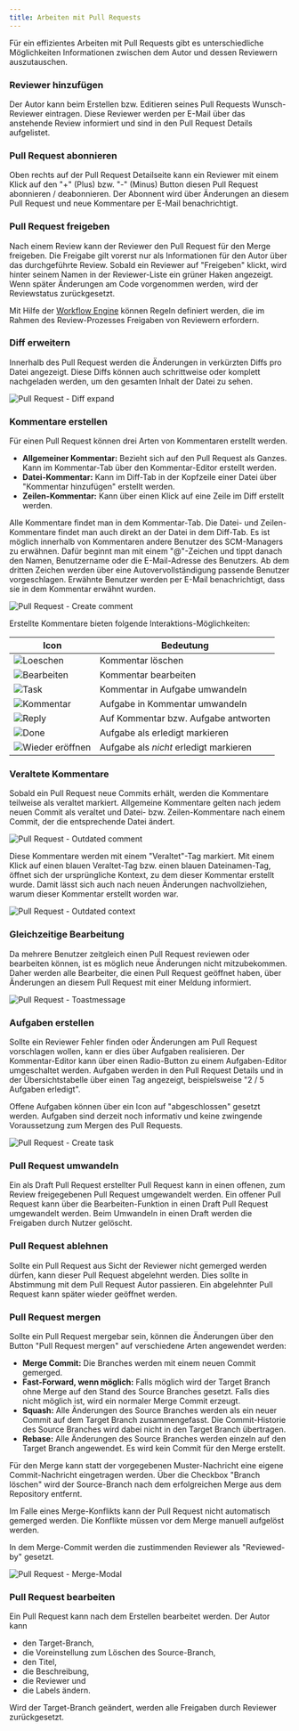 ```yaml
---
title: Arbeiten mit Pull Requests
---
```

Für ein effizientes Arbeiten mit Pull Requests gibt es unterschiedliche Möglichkeiten Informationen zwischen dem Autor und dessen Reviewern auszutauschen.

### Reviewer hinzufügen
Der Autor kann beim Erstellen bzw. Editieren seines Pull Requests Wunsch-Reviewer eintragen. Diese Reviewer werden per E-Mail über das anstehende Review informiert und sind in den Pull Request Details aufgelistet. 

### Pull Request abonnieren
Oben rechts auf der Pull Request Detailseite kann ein Reviewer mit einem Klick auf den "+" (Plus) bzw. "-" (Minus) Button diesen Pull Request abonnieren / deabonnieren.  Der Abonnent wird über Änderungen an diesem Pull Request und neue Kommentare per E-Mail benachrichtigt.

### Pull Request freigeben
Nach einem Review kann der Reviewer den Pull Request für den Merge freigeben. Die Freigabe gilt vorerst nur als Informationen für den Autor über das durchgeführte Review. Sobald ein Reviewer auf "Freigeben" klickt, wird hinter seinem Namen in der Reviewer-Liste ein grüner Haken angezeigt.
Wenn später Änderungen am Code vorgenommen werden, wird der Reviewstatus zurückgesetzt.

Mit Hilfe der [Workflow Engine](../workflow_engine/) können Regeln definiert werden, die im Rahmen des Review-Prozesses Freigaben von Reviewern erfordern.

### Diff erweitern
Innerhalb des Pull Request werden die Änderungen in verkürzten Diffs pro Datei angezeigt. 
Diese Diffs können auch schrittweise oder komplett nachgeladen werden, um den gesamten Inhalt der Datei zu sehen.

![Pull Request - Diff expand](assets/diffExpand.png)

### Kommentare erstellen
Für einen Pull Request können drei Arten von Kommentaren erstellt werden. 

- **Allgemeiner Kommentar:** Bezieht sich auf den Pull Request als Ganzes. Kann im Kommentar-Tab über den Kommentar-Editor erstellt werden.
- **Datei-Kommentar:** Kann im Diff-Tab in der Kopfzeile einer Datei über "Kommentar hinzufügen" erstellt werden.
- **Zeilen-Kommentar:** Kann über einen Klick auf eine Zeile im Diff erstellt werden.

Alle Kommentare findet man in dem Kommentar-Tab. Die Datei- und Zeilen-Kommentare findet man auch direkt an der Datei in dem Diff-Tab. 
Es ist möglich innerhalb von Kommentaren andere Benutzer des SCM-Managers zu erwähnen. Dafür beginnt man mit einem "@"-Zeichen und tippt danach den Namen, Benutzername oder die E-Mail-Adresse des Benutzers. 
Ab dem dritten Zeichen werden über eine Autovervollständigung passende Benutzer vorgeschlagen. Erwähnte Benutzer werden per E-Mail benachrichtigt, dass sie in dem Kommentar erwähnt wurden. 

![Pull Request - Create comment](assets/createComment.png)

Erstellte Kommentare bieten folgende Interaktions-Möglichkeiten:

|Icon|Bedeutung|
|---|--------------------------------------------|
|![Loeschen](assets/icon-delete.png)|Kommentar löschen|
|![Bearbeiten](assets/icon-edit.png)|Kommentar bearbeiten|
|![Task](assets/icon-make-task.png)|Kommentar in Aufgabe umwandeln|
|![Kommentar](assets/icon-make-comment.png)|Aufgabe in Kommentar umwandeln|
|![Reply](assets/icon-reply.png)|Auf Kommentar bzw. Aufgabe antworten|
|![Done](assets/icon-done.png)|Aufgabe als erledigt markieren|
|![Wieder eröffnen](assets/icon-reopen.png)|Aufgabe als _nicht_ erledigt markieren|

### Veraltete Kommentare
Sobald ein Pull Request neue Commits erhält, werden die Kommentare teilweise als veraltet markiert. Allgemeine Kommentare gelten nach jedem neuen Commit als veraltet und Datei- bzw. Zeilen-Kommentare nach einem Commit, der die entsprechende Datei ändert.

![Pull Request - Outdated comment](assets/outdatedComment.png)

Diese Kommentare werden mit einem "Veraltet"-Tag markiert. Mit einem Klick auf einen blauen Veraltet-Tag bzw. einen blauen Dateinamen-Tag, öffnet sich der ursprüngliche Kontext, zu dem dieser Kommentar erstellt wurde. Damit lässt sich auch nach neuen Änderungen nachvollziehen, warum dieser Kommentar erstellt worden war.

![Pull Request - Outdated context](assets/outdatedContext.png)

### Gleichzeitige Bearbeitung
Da mehrere Benutzer zeitgleich einen Pull Request reviewen oder bearbeiten können, ist es möglich neue Änderungen nicht mitzubekommen. 
Daher werden alle Bearbeiter, die einen Pull Request geöffnet haben, über Änderungen an diesem Pull Request mit einer Meldung informiert.

![Pull Request - Toastmessage](assets/toastmessage.png)

### Aufgaben erstellen
Sollte ein Reviewer Fehler finden oder Änderungen am Pull Request vorschlagen wollen, kann er dies über Aufgaben realisieren. Der Kommentar-Editor kann über einen Radio-Button zu einem Aufgaben-Editor umgeschaltet werden. Aufgaben werden in den Pull Request Details und in der Übersichtstabelle über einen Tag angezeigt, beispielsweise "2 / 5 Aufgaben erledigt". 

Offene Aufgaben können über ein Icon auf "abgeschlossen" gesetzt werden. Aufgaben sind derzeit noch informativ und keine zwingende Voraussetzung zum Mergen des Pull Requests.

![Pull Request - Create task](assets/createTask.png)

### Pull Request umwandeln
Ein als Draft Pull Request erstellter Pull Request kann in einen offenen, zum Review freigegebenen Pull Request umgewandelt werden.
Ein offener Pull Request kann über die Bearbeiten-Funktion in einen Draft Pull Request umgewandelt werden. Beim Umwandeln in einen Draft werden die Freigaben durch Nutzer gelöscht.

### Pull Request ablehnen
Sollte ein Pull Request aus Sicht der Reviewer nicht gemerged werden dürfen, kann dieser Pull Request abgelehnt werden. Dies sollte in Abstimmung mit dem Pull Request Autor passieren. Ein abgelehnter Pull Request kann später wieder geöffnet werden.

### Pull Request mergen

Sollte ein Pull Request mergebar sein, können die Änderungen über den Button "Pull Request mergen" auf verschiedene Arten angewendet werden:

- **Merge Commit:** Die Branches werden mit einem neuen Commit gemerged.
- **Fast-Forward, wenn möglich:** Falls möglich wird der Target Branch ohne Merge auf den Stand des Source Branches gesetzt. Falls dies nicht möglich ist, wird ein normaler Merge Commit erzeugt.
- **Squash:** Alle Änderungen des Source Branches werden als ein neuer Commit auf dem Target Branch zusammengefasst. Die Commit-Historie des Source Branches wird dabei nicht in den Target Branch übertragen.
- **Rebase:** Alle Änderungen des Source Branches werden einzeln auf den Target Branch angewendet. Es wird kein Commit für den Merge erstellt. 

Für den Merge kann statt der vorgegebenen Muster-Nachricht eine eigene Commit-Nachricht eingetragen werden. Über die Checkbox "Branch löschen" wird der Source-Branch nach dem erfolgreichen Merge aus dem Repository entfernt.

Im Falle eines Merge-Konflikts kann der Pull Request nicht automatisch gemerged werden. Die Konflikte müssen vor dem Merge manuell aufgelöst werden.

In dem Merge-Commit werden die zustimmenden Reviewer als "Reviewed-by" gesetzt.

![Pull Request - Merge-Modal](assets/mergeModal.png)

### Pull Request bearbeiten

Ein Pull Request kann nach dem Erstellen bearbeitet werden. Der Autor kann 

- den Target-Branch,
- die Voreinstellung zum Löschen des Source-Branch,
- den Titel,
- die Beschreibung,
- die Reviewer und
- die Labels ändern.

Wird der Target-Branch geändert, werden alle Freigaben durch Reviewer zurückgesetzt.
